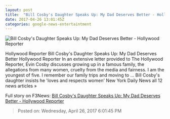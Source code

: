 ```yaml
---
layout: post
title:  "Bill Cosby's Daughter Speaks Up: My Dad Deserves Better - Hollywood Reporter"
date: 2017-04-26 13:01:45Z
categories: google-news-entertaintment
---
```


![Bill Cosby's Daughter Speaks Up: My Dad Deserves Better - Hollywood Reporter](http://cdn1.thr.com/sites/default/files/2017/04/gettyimages-82210554_-_h_2017_0.jpg)

Hollywood Reporter Bill Cosby's Daughter Speaks Up: My Dad Deserves Better Hollywood Reporter In an extensive letter provided to The Hollywood Reporter, Evin Cosby discusses growing up in a famous family, the allegations from many women, cruelty from the media and fairness. I am the youngest of five. I remember our family trips and moving to ... Bill Cosby's daughter insists he 'loves and respects women' New York Daily News all 12 news articles »


Full story on F3News: [Bill Cosby's Daughter Speaks Up: My Dad Deserves Better - Hollywood Reporter](http://www.f3nws.com/n/2vZ3FC)

> Posted on: Wednesday, April 26, 2017 6:01:45 PM
